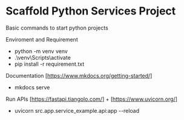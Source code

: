 # Scaffold Python Services Project

Basic commands to start python projects

Enviroment and Requirement

 - python -m venv venv
 - .\venv\Scripts\activate
 - pip install -r requirement.txt


 Documentation [https://www.mkdocs.org/getting-started/]

 - mkdocs serve


 Run APIs [https://fastapi.tiangolo.com/] + [https://www.uvicorn.org/]

 - uvicorn src.app.service_example.api:app --reload
